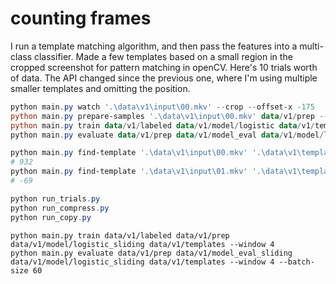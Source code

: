 # counting frames

I run a template matching algorithm, and then pass the features into a
multi-class classifier. Made a few templates based on a small region in the
cropped screenshot for pattern matching in openCV. Here's 10 trials worth of
data. The API changed since the previous one, where I'm using multiple smaller
templates and omitting the position.

```powershell
python main.py watch '.\data\v1\input\00.mkv' --crop --offset-x -175
python main.py prepare-samples '.\data\v1\input\00.mkv' data/v1/prep --offset-x -175 --frames 3600
python main.py train data/v1/labeled data/v1/model/logistic data/v1/templates
python main.py evaluate data/v1/prep data/v1/model_eval data/v1/model/logistic data/v1/templates

python main.py find-template '.\data\v1\input\00.mkv' '.\data\v1\templates\name.png'
# 932
python main.py find-template '.\data\v1\input\01.mkv' '.\data\v1\templates\name.png' --relative 932
# -69

python run_trials.py
python run_compress.py
python run_copy.py
```

```
python main.py train data/v1/labeled data/v1/prep data/v1/model/logistic_sliding data/v1/templates --window 4
python main.py evaluate data/v1/prep data/v1/model_eval_sliding data/v1/model/logistic_sliding data/v1/templates --window 4 --batch-size 60
```
